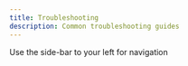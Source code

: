 ```yaml
---
title: Troubleshooting
description: Common troubleshooting guides
---
```

Use the side-bar to your left for navigation
